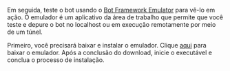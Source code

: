 Em seguida, teste o bot usando o [Bot Framework Emulator](~/bot-service-debug-emulator.md) para vê-lo em ação. O emulador é um aplicativo da área de trabalho que permite que você teste e depure o bot no localhost ou em execução remotamente por meio de um túnel. 

Primeiro, você precisará baixar e instalar o emulador. Clique [aqui](https://emulator.botframework.com/) para baixar o emulador. Após a conclusão do download, inicie o executável e conclua o processo de instalação. 

